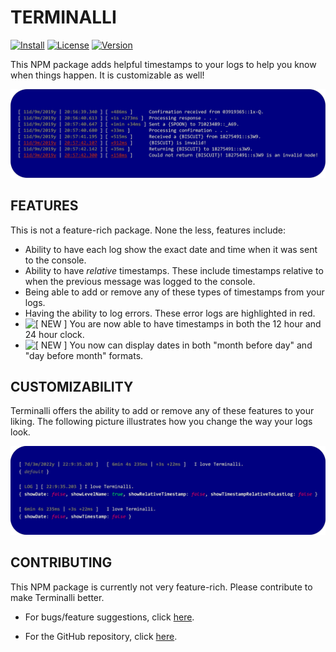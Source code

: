# TERMINALLI

[![Install](https://img.shields.io/badge/INSTALL-npm%20i%20termialli-ff0000.svg?style=flat-square&logo=npm)](https://www.npmjs.com/package/terminalli)
[![License](https://img.shields.io/github/license/Benjalaazshah/Terminalli?color=008000&label=LICENSE&style=flat-square)](./LICENSE)
[![Version](https://img.shields.io/npm/v/terminalli?color=ff8000&label=VERSION&style=flat-square)](./CHANGELOG.md)

This NPM package adds helpful timestamps to your logs to help you know when things happen. It is customizable as well!

![Terminalli Example Image](./media/terminalli_example_image.png)

## FEATURES

This is not a feature-rich package. None the less, features include:

-   Ability to have each log show the exact date and time when it was sent to the console.
-   Ability to have _relative_ timestamps. These include timestamps relative to when the previous message was logged to the console.
-   Being able to add or remove any of these types of timestamps from your logs.
-   Having the ability to log errors. These error logs are highlighted in red.
-   ![[ NEW ]](https://img.shields.io/badge/-NEW-800000.svg?style=square) You are now able to have timestamps in both the 12 hour and 24 hour clock.
-   ![[ NEW ]](https://img.shields.io/badge/-NEW-800000.svg?style=square) You now can display dates in both "month before day" and "day before month" formats.

## CUSTOMIZABILITY

Terminalli offers the ability to add or remove any of these features to your liking. The following picture illustrates how you change the way your logs look.

![Terminalli Customizability Example Image](./media/terminalli_customizability_example_image.png)

## CONTRIBUTING

This NPM package is currently not very feature-rich. Please contribute to make Terminalli better.

-   For bugs/feature suggestions, click [here](https://github.com/Benjalaazshah/Terminalli/issues).

-   For the GitHub repository, click [here](https://github.com/Benjalaazshah/Terminalli).
